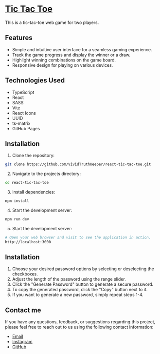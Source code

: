 # [Tic Tac Toe](https://vividtruthkeeper.github.io/react-tic-tac-toe/)

This is a tic-tac-toe web game for two players.

## Features

- Simple and intuitive user interface for a seamless gaming experience.
- Track the game progress and display the winner or a draw.
- Highlight winning combinations on the game board.
- Responsive design for playing on various devices.

## Technologies Used

- TypeScript
- React
- SASS
- Vite
- React Icons
- UUID
- ts-matrix
- GitHub Pages

## Installation

1. Clone the repository:

```bash
git clone https://github.com/VividTruthKeeper/react-tic-tac-toe.git
```

2. Navigate to the projects directory:

```bash 
cd react-tic-tac-toe
```

3. Install dependencies:

```bash 
npm install
```
 
4. Start the development server:

```bash 
npm run dev
```

5. Start the development server:

```bash 
# Open your web browser and visit to see the application in action.
http://localhost:3000
```

## Installation

1. Choose your desired password options by selecting or deselecting the checkboxes.
2. Adjust the length of the password using the range slider.
3. Click the "Generate Password" button to generate a secure password.
4. To copy the generated password, click the "Copy" button next to it.
5. If you want to generate a new password, simply repeat steps 1-4.

## Contact me

If you have any questions, feedback, or suggestions regarding this project, please feel free to reach out to us using the following contact information:
- [Email](mailto:mr.aydogdy02@gmail.com)
- [Instagram](https://www.instagram.com/duggthevicious)
- [GitHub](https://www.github.com/VividTruthKeeper)
